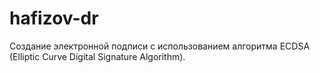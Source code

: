 # hafizov-dr
Создание электронной подписи с использованием алгоритма ECDSA (Elliptic Curve Digital Signature Algorithm).

